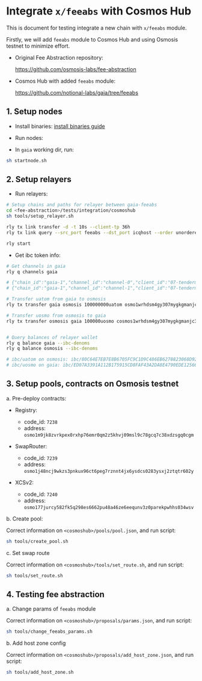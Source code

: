 # Integrate `x/feeabs` with Cosmos Hub

This is document for testing integrate a new chain with `x/feeabs` module.

Firstly, we will add `feeabs` module to Cosmos Hub and using Osmosis testnet to minimize effort.

* Original Fee Abstraction repository:

    <https://github.com/osmosis-labs/fee-abstraction>

* Cosmos Hub with added `feeabs` module:

    <https://github.com/notional-labs/gaia/tree/feeabs>

## 1. Setup nodes

* Install binaries: [install binaries guide](../README.md)

* Run nodes:
* In `gaia` working dir, run:

```bash
sh startnode.sh
```

## 2. Setup relayers

* Run relayers:

```bash
# Setup chains and paths for relayer between gaia-feeabs
cd <fee-abstraction>/tests/integration/cosmoshub
sh tools/setup_relayer.sh

rly tx link transfer -d -t 10s --client-tp 36h
rly tx link query --src_port feeabs --dst_port icqhost --order unordered --version icq-1 -d -t 10s --client-tp 36h

rly start
```

* Get ibc token info:

```bash
# Get channels in gaia
rly q channels gaia

# {"chain_id":"gaia-1","channel_id":"channel-0","client_id":"07-tendermint-0","connection_hops":["connection-0"],"counterparty":{"chain_id":"osmo-test-5","channel_id":"channel-6084","client_id":"07-tendermint-2545","connection_id":"connection-2390","port_id":"transfer"},"ordering":"ORDER_UNORDERED","port_id":"transfer","state":"STATE_OPEN","version":"ics20-1"}
# {"chain_id":"gaia-1","channel_id":"channel-1","client_id":"07-tendermint-0","connection_hops":["connection-1"],"counterparty":{"chain_id":"osmo-test-5","channel_id":"channel-6085","client_id":"07-tendermint-2545","connection_id":"connection-2391","port_id":"transfer"},"ordering":"ORDER_UNORDERED","port_id":"transfer","state":"STATE_OPEN","version":"ics20-1"}

# Transfer uatom from gaia to osmosis
rly tx transfer gaia osmosis 100000000uatom osmo1wrhdsm4gy307mygkgmanjc3r2g0ttuhnhkfp44 channel-0 --path transfer

# Transfer uosmo from osmosis to gaia
rly tx transfer osmosis gaia 100000uosmo cosmos1wrhdsm4gy307mygkgmanjc3r2g0ttuhnld63r8 channel-6084 --path transfer


# Query balances of relayer wallet
rly q balance gaia --ibc-denoms
rly q balance osmosis --ibc-denoms

# ibc/uatom on osmosis: ibc/80C64E7EB7E8B6705FC9C1D9C486EB6278823068D9224915B6A5DABDF03FB2D5
# ibc/uosmo on gaia: ibc/ED07A3391A112B175915CD8FAF43A2DA8E4790EDE12566649D0C2F97716B8518
```

## 3. Setup pools, contracts on Osmosis testnet

a. Pre-deploy contracts:

* Registry:

  * code_id: `7238`
  * address: `osmo1m9jk8zvrkpex0rxhp76emr0qm2z5khvj09msl9c78gcq7c38xdzsgq0cgm`

* SwapRouter:

  * code_id: `7239`
  * address: `osmo1j48ncj9wkzs3pnkux96ct6peg7rznnt4jx6ysdcs0283ysxj2ztqtr602y`

* XCSv2:
  * code_id: `7240`
  * address: `osmo177jurcy582fk5q298es6662pu48a46ze6eequnv3z0parekpwhhs034wsv`

b. Create pool:

Correct information on `<cosmoshub>/pools/pool.json`, and run script:

```bash
sh tools/create_pool.sh
```

c. Set swap route

Correct information on `<cosmoshub>/tools/set_route.sh`, and run script:

```bash
sh tools/set_route.sh
```

## 4. Testing fee abstraction

a. Change params of `feeabs` module

Correct information on `<cosmoshub>/proposals/params.json`, and run script:

```bash
sh tools/change_feeabs_params.sh
```

b. Add host zone config

Correct information on `<cosmoshub>/proposals/add_host_zone.json`, and run script:

```bash
sh tools/add_host_zone.sh
```
